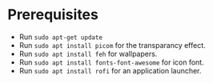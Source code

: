 # Prerequisites

- Run `sudo apt-get update`
- Run `sudo apt install picom` for the transparancy effect.
- Run `sudo apt install feh` for wallpapers.
- Run `sudo apt install fonts-font-awesome` for icon font.
- Run `sudo apt install rofi` for an application launcher.
